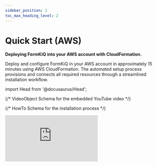 ```yaml
---
sidebar_position: 2
toc_max_heading_level: 2
---
```

# Quick Start (AWS)

**Deploying FormKiQ into your AWS account with CloudFormation.**

Deploy and configure FormKiQ in your AWS account in approximately 15 minutes using AWS CloudFormation. The automated setup process provisions and connects all required resources through a streamlined installation workflow.

import Head from '@docusaurus/Head';

<Head>

  {/* VideoObject Schema for the embedded YouTube video */}
  <script type="application/ld+json">
    {JSON.stringify({
      "@context": "https://schema.org",
      "@type": "VideoObject",
      "name": "Deploying FormKiQ Core's Document Management Platform into Your AWS Account",
      "description": "Learn how to deploy and configure FormKiQ in your AWS account in approximately 15 minutes using AWS CloudFormation.",
      "thumbnailUrl": "https://i.ytimg.com/vi/G5R6ldbHYKs/hqdefault.jpg",
      "uploadDate": "2023-01-01T08:00:00+08:00",
      "contentUrl": "https://www.youtube.com/watch?v=G5R6ldbHYKs",
      "embedUrl": "https://www.youtube.com/embed/G5R6ldbHYKs"
    })}
  </script>

  {/* HowTo Schema for the installation process */}
  <script type="application/ld+json">
    {JSON.stringify({
      "@context": "https://schema.org",
      "@type": "HowTo",
      "name": "How to Deploy FormKiQ in Your AWS Account",
      "description": "Step-by-step guide to deploy FormKiQ document management platform in your AWS account using CloudFormation.",
      "step": [
        {
          "@type": "HowToStep",
          "name": "Check Prerequisites",
          "text": "Ensure you have an AWS account with administrator access, AWS Lambda Concurrent Executions, and AWS Service Role for ECS enabled."
        },
        {
          "@type": "HowToStep",
          "name": "Select Installation Link",
          "text": "Choose the installation link for your AWS region to launch the CloudFormation template."
        },
        {
          "@type": "HowToStep",
          "name": "Configure Stack",
          "text": "Set stack name and configure installation parameters including admin email and app environment."
        },
        {
          "@type": "HowToStep",
          "name": "Create Stack",
          "text": "Review configuration and create the CloudFormation stack."
        },
        {
          "@type": "HowToStep",
          "name": "Configure Admin Password",
          "text": "Check admin email for verification link and set admin password."
        }
      ]
    })}
  </script>

</Head>

<div
  style={{
    position: "relative",
    paddingBottom: "56.25%", // 16:9 aspect ratio
    height: 0,
    overflow: "hidden"
  }}
>
  <iframe
    src="https://www.youtube.com/embed/G5R6ldbHYKs"
    title="Deploying FormKiQ Core's Document Management Platform into Your AWS Account"
    frameBorder="0"
    allow="accelerometer; autoplay; clipboard-write; encrypted-media; gyroscope; picture-in-picture"
    allowFullScreen
    style={{
      position: "absolute",
      top: 0,
      left: 0,
      width: "100%",
      height: "100%"
    }}
  />
</div>

## Prerequisites

For this quickstart you will need access to an AWS account with administrator access to ensure proper permissions for creating required AWS services.

If you do not have a AWS account, you can sign up for one at https://aws.amazon.com.

### AWS Lambda Concurrent Executions

Concurrent executions refer to the number of function invocations being handled simultaneously. [AWS Lambda](https://aws.amazon.com/pm/lambda) defaults to **10** concurrent executions per region. Request an increase to **1000** before installation.

#### Check Concurrent Executions

![Open CloudShell](./img/cloudshell.png)

Run **aws cli** command:

```bash
aws service-quotas get-service-quota --service-code lambda \
--quota-code L-B99A9384 --region <AWS_REGION>
```

Resulting **Value** shows the AWS Lambda Concurrent executions.

```json
{
    "Quota": {
        "ServiceCode": "lambda",
        "ServiceName": "AWS Lambda",
        "QuotaCode": "L-B99A9384",
        "QuotaName": "Concurrent executions",
        "Value": 1000.0,
        "Unit": "None",
        ...
    }
}
```

:::note
Request this increase for each region where you'll deploy FormKiQ.
:::

#### Request Concurrent Executions Increase

Request through the Service Quotas Dashboard:

| AWS Region | Location | Request Increase Link |
|------------|-----------|-------------------|
| us-east-1 | N. Virginia | [Request Increase](https://us-east-1.console.aws.amazon.com/servicequotas/home/services/lambda/quotas) |
| us-east-2 | Ohio | [Request Increase](https://us-east-2.console.aws.amazon.com/servicequotas/home/services/lambda/quotas) |
| us-west-2 | Oregon | [Request Increase](https://us-west-2.console.aws.amazon.com/servicequotas/home/services/lambda/quotas) |
| ca-central-1 | Canada (Central) | [Request Increase](https://ca-central-1.console.aws.amazon.com/servicequotas/home/services/lambda/quotas) |
| eu-central-1 | Frankfurt | [Request Increase](https://eu-central-1.console.aws.amazon.com/servicequotas/home/services/lambda/quotas) |
| eu-west-1 | Ireland | [Request Increase](https://eu-west-1.console.aws.amazon.com/servicequotas/home/services/lambda/quotas) |
| eu-west-2 | London | [Request Increase](https://eu-west-2.console.aws.amazon.com/servicequotas/home/services/lambda/quotas) |
| eu-west-3 | Paris | [Request Increase](https://eu-west-3.console.aws.amazon.com/servicequotas/home/services/lambda/quotas) |
| eu-north-1  | Stockholm | [Request Increase](https://eu-north-1.console.aws.amazon.com/servicequotas/home/services/lambda/quotas) |
| eu-south-1  | Milan | [Request Increase](https://eu-south-1.console.aws.amazon.com/servicequotas/home/services/lambda/quotas) |
| ap-south-1 | Mumbai | [Request Increase](https://ap-sout-1.console.aws.amazon.com/servicequotas/home/services/lambda/quotas) |
| ap-southeast-1 | Singapore | [Request Increase](https://ap-southeast-1.console.aws.amazon.com/servicequotas/home/services/lambda/quotas) |
| ap-southeast-2 | Sydney | [Request Increase](https://ap-southeast-2.console.aws.amazon.com/servicequotas/home/services/lambda/quotas) |
| ap-northeast-2 | Seoul | [Request Increase](https://ap-northeast-2.console.aws.amazon.com/servicequotas/home/services/lambda/quotas) |
| sa-east-1 | São Paulo | [Request Increase](https://sa-east-1.console.aws.amazon.com/servicequotas/home/services/lambda/quotas) |

For more information, see the [AWS Tutorial on Requesting a Quota Increase](https://aws.amazon.com/getting-started/hands-on/request-service-quota-increase/).

### AWS Service Role For ECS

Verify that AWSServiceRoleForECS is enabled on your AWS Account before installation.

![Open CloudShell](./img/cloudshell.png)

Run **aws cli** command:

```bash
aws iam create-service-linked-role --aws-service-name ecs.amazonaws.com
```

:::note
An error message "Service role name AWSServiceRoleForECS has been taken in this account" indicates this step is already complete.
:::

## Installation Links

**For installation support, feedback, or updates, [please join our FormKiQ Slack Community](https://join.slack.com/t/formkiqcommunity/shared_invite/zt-2ki1i21w1-9ZYagvhY7ex1pH5Cyg2O3g)**

:::note
Ensure you've completed the prerequisites and enabled AWSServiceRoleforECS.
:::

The FormKiQ installation uses [AWS CloudFormation](https://docs.aws.amazon.com/cloudformation) to automate resource creation and management.

Select your AWS region from the installation links below:

| AWS Region | Location | Install Link |
|------------|-----------|------------|
| us-east-1 | N. Virginia | [Install FormKiQ](https://console.aws.amazon.com/cloudformation/home?region=us-east-1#/stacks/new?stackName=formkiq-prod&templateURL=https://formkiq-core-distribution-us-east-1.s3.amazonaws.com/1.17.0/template.yaml) |
| us-east-2 | Ohio | [Install FormKiQ](https://console.aws.amazon.com/cloudformation/home?region=us-east-2#/stacks/new?stackName=formkiq-prod&templateURL=https://formkiq-core-distribution-us-east-2.s3.amazonaws.com/1.17.0/template.yaml) |
| us-west-2 | Oregon | [Install FormKiQ](https://console.aws.amazon.com/cloudformation/home?region=us-west-2#/stacks/new?stackName=formkiq-prod&templateURL=https://formkiq-core-distribution-us-west-2.s3.amazonaws.com/1.17.0/template.yaml) |
| ca-central-1 | Canada (Central) | [Install FormKiQ](https://console.aws.amazon.com/cloudformation/home?region=ca-central-1#/stacks/new?stackName=formkiq-prod&templateURL=https://formkiq-core-distribution-ca-central-1.s3.amazonaws.com/1.17.0/template.yaml) |
| eu-central-1 | Frankfurt | [Install FormKiQ](https://console.aws.amazon.com/cloudformation/home?region=eu-central-1#/stacks/new?stackName=formkiq-prod&templateURL=https://formkiq-core-distribution-eu-central-1.s3.amazonaws.com/1.17.0/template.yaml) |
| eu-west-1 | Ireland | [Install FormKiQ](https://console.aws.amazon.com/cloudformation/home?region=eu-west-1#/stacks/new?stackName=formkiq-prod&templateURL=https://formkiq-core-distribution-eu-west-1.s3.amazonaws.com/1.17.0/template.yaml) |
| eu-west-2 | London | [Install FormKiQ](https://console.aws.amazon.com/cloudformation/home?region=eu-west-2#/stacks/new?stackName=formkiq-prod&templateURL=https://formkiq-core-distribution-eu-west-2.s3.amazonaws.com/1.17.0/template.yaml) |
| eu-west-3 | Paris | [Install FormKiQ](https://console.aws.amazon.com/cloudformation/home?region=eu-west-3#/stacks/new?stackName=formkiq-prod&templateURL=https://formkiq-core-distribution-eu-west-3.s3.amazonaws.com/1.17.0/template.yaml) |
| eu-north-1 | Stockholm | [Install FormKiQ](https://console.aws.amazon.com/cloudformation/home?region=eu-north-1#/stacks/new?stackName=formkiq-prod&templateURL=https://formkiq-core-distribution-eu-north-1.s3.amazonaws.com/1.17.0/template.yaml) |
| eu-south-1 | Milan | [Install FormKiQ](https://console.aws.amazon.com/cloudformation/home?region=eu-south-1#/stacks/new?stackName=formkiq-prod&templateURL=https://formkiq-core-distribution-eu-south-1.s3.amazonaws.com/1.17.0/template.yaml) |
| ap-south-1 | Mumbai | [Install FormKiQ](https://console.aws.amazon.com/cloudformation/home?region=ap-south-1#/stacks/new?stackName=formkiq-prod&templateURL=https://formkiq-core-distribution-ap-south-1.s3.amazonaws.com/1.17.0/template.yaml) |
| ap-southeast-1 | Singapore | [Install FormKiQ](https://console.aws.amazon.com/cloudformation/home?region=ap-southeast-1#/stacks/new?stackName=formkiq-prod&templateURL=https://formkiq-core-distribution-ap-southeast-1.s3.amazonaws.com/1.17.0/template.yaml) |
| ap-southeast-2 | Sydney | [Install FormKiQ](https://console.aws.amazon.com/cloudformation/home?region=ap-southeast-2#/stacks/new?stackName=formkiq-prod&templateURL=https://formkiq-core-distribution-ap-southeast-2.s3.amazonaws.com/1.17.0/template.yaml) |
| ap-northeast-2 | Seoul | [Install FormKiQ](https://console.aws.amazon.com/cloudformation/home?region=ap-northeast-2#/stacks/new?stackName=formkiq-prod&templateURL=https://formkiq-core-distribution-ap-northeast-2.s3.amazonaws.com/1.17.0/template.yaml) |
| sa-east-1 | São Paulo | [Install FormKiQ](https://console.aws.amazon.com/cloudformation/home?region=sa-east-1#/stacks/new?stackName=formkiq-prod&templateURL=https://formkiq-core-distribution-sa-east-1.s3.amazonaws.com/1.17.0/template.yaml) |

:::note
- For unlisted regions, use [SAM CLI installation](#install-with-sam-cli)
- FormKiQ Core supports AWS GovCloud (US) West but not East
- AWS China installations are not currently supported
- **FormKiQ Essentials, Advanced, and Enterprise users:** use your custom CloudFormation template links provided by the FormKiQ team
:::

## Install FormKiQ

After selecting your region, you'll see the AWS CloudFormation Console with the FormKiQ installation URL pre-populated.

![CloudFormation Create Stack](./img/cf-create-stack.png)

Click **Next** to continue.

### Set Stack Name

Name your stack using the format **formkiq-core-&lt;app_environment&gt;** (e.g., formkiq-prod).

![CloudFormation Stack Name](./img/cf-create-stack-name.png)

:::note
For production, we recommend using [AWS Organizations](https://aws.amazon.com/organizations) and separate accounts for different environments.
:::

### Installation Parameters

Configure your installation:

![CloudFormation Stack Parameters](./img/cf-create-stack-parameters.png)

#### Required Parameters
- **AdminEmail**: Administrator email address
- **AppEnvironment**: Environment identifier (prod, staging, dev, etc.)

#### Optional Parameters
- **CapacityProvider**: AWS Fargate capacity provider (for Typesense)
- **EnablePublicUrls**: Enable public endpoints (default: false)
- **PasswordMinimumLength**: Minimum password length
- **Password Requirements**: Several properties to configure requirements for length, lowercase, numbers, symbols, and uppercase
- **TypesenseApiKey**: API key for Typesense
- **TypesenseMemory**: Typesense memory allocation
- **VpcStackName**: VPC stack name (used for Typesense or OpenSearch)

### Configure Stack Options

Select **ALL** checkboxes at the bottom.

![Setup Stack Options](./img/cf-create-stack-options.png)

Click **Next** to proceed.

### Review and Create

Review your configuration and click **Submit**.

![Setup Stack Options](./img/cf-create-stack-review-and-create.png)

:::info
- Installation takes 15-30 minutes
- You'll receive an admin email when complete
:::

### Configure Admin Password

1. Check your admin email for the verification link
2. Click "Verify Email" to set your password

![Welcome to FormKiQ](./img/welcome-to-formkiq.png)

3. Set your admin password

![Set Admin Password](./img/fk-console-setpassword.png)

4. Access the FormKiQ Console

![FormKiQ Console Home](./img/fk-console-home.png)

:::note
AWS GovCloud (US) requires [manual admin user creation](/docs/platform/document_console#creating-the-initial-console-user).
:::

## Install VPC

For Typesense or OpenSearch, install the VPC stack:

Select your region's VPC template:

| AWS Region | Location | Install Link |
|------------|-----------|------------|
| us-east-1 | N. Virginia | [Install VPC](https://console.aws.amazon.com/cloudformation/home?region=us-east-1#/stacks/new?stackName=formkiq-vpc&templateURL=https://formkiq-core-distribution-us-east-1.s3.amazonaws.com/1.17.0/vpc.yaml) |
| us-east-2 | Ohio | [Install VPC](https://console.aws.amazon.com/cloudformation/home?region=us-east-2#/stacks/new?stackName=formkiq-vpc&templateURL=https://formkiq-core-distribution-us-east-2.s3.amazonaws.com/1.17.0/vpc.yaml) |
| us-west-2 | Oregon | [Install VPC](https://console.aws.amazon.com/cloudformation/home?region=us-west-2#/stacks/new?stackName=formkiq-vpc&templateURL=https://formkiq-core-distribution-us-west-2.s3.amazonaws.com/1.17.0/vpc.yaml) |
| ca-central-1 | Canada (Central) | [Install VPC](https://console.aws.amazon.com/cloudformation/home?region=ca-central-1#/stacks/new?stackName=formkiq-vpc&templateURL=https://formkiq-core-distribution-ca-central-1.s3.amazonaws.com/1.17.0/vpc.yaml) |
| eu-central-1 | Frankfurt | [Install VPC](https://console.aws.amazon.com/cloudformation/home?region=eu-central-1#/stacks/new?stackName=formkiq-vpc&templateURL=https://formkiq-core-distribution-eu-central-1.s3.amazonaws.com/1.17.0/vpc.yaml) |
| eu-west-1 | Ireland | [Install VPC](https://console.aws.amazon.com/cloudformation/home?region=eu-west-1#/stacks/new?stackName=formkiq-vpc&templateURL=https://formkiq-core-distribution-eu-west-1.s3.amazonaws.com/1.17.0/vpc.yaml) |
| eu-west-2 | London | [Install VPC](https://console.aws.amazon.com/cloudformation/home?region=eu-west-2#/stacks/new?stackName=formkiq-vpc&templateURL=https://formkiq-core-distribution-eu-west-2.s3.amazonaws.com/1.17.0/vpc.yaml) |
| eu-west-3 | Paris | [Install VPC](https://console.aws.amazon.com/cloudformation/home?region=eu-west-3#/stacks/new?stackName=formkiq-vpc&templateURL=https://formkiq-core-distribution-eu-west-3.s3.amazonaws.com/1.17.0/vpc.yaml) |
| eu-north-1 | Stockholm | [Install VPC](https://console.aws.amazon.com/cloudformation/home?region=eu-north-1#/stacks/new?stackName=formkiq-vpc&templateURL=https://formkiq-core-distribution-eu-north-1.s3.amazonaws.com/1.17.0/vpc.yaml) |
| eu-south-1 | Milan | [Install VPC](https://console.aws.amazon.com/cloudformation/home?region=eu-south-1#/stacks/new?stackName=formkiq-vpc&templateURL=https://formkiq-core-distribution-eu-south-1.s3.amazonaws.com/1.17.0/vpc.yaml) |
| ap-south-1 | Mumbai | [Install VPC](https://console.aws.amazon.com/cloudformation/home?region=ap-south-1#/stacks/new?stackName=formkiq-vpc&templateURL=https://formkiq-core-distribution-ap-south-1.s3.amazonaws.com/1.17.0/vpc.yaml) |
| ap-southeast-1 | Singapore | [Install VPC](https://console.aws.amazon.com/cloudformation/home?region=ap-southeast-1#/stacks/new?stackName=formkiq-vpc&templateURL=https://formkiq-core-distribution-ap-southeast-1.s3.amazonaws.com/1.17.0/vpc.yaml) |
| ap-southeast-2 | Sydney | [Install VPC](https://console.aws.amazon.com/cloudformation/home?region=ap-southeast-2#/stacks/new?stackName=formkiq-vpc&templateURL=https://formkiq-core-distribution-ap-southeast-2.s3.amazonaws.com/1.17.0/vpc.yaml) |
| ap-northeast-2 | Seoul | [Install VPC](https://console.aws.amazon.com/cloudformation/home?region=ap-northeast-2#/stacks/new?stackName=formkiq-vpc&templateURL=https://formkiq-core-distribution-ap-northeast-2.s3.amazonaws.com/1.17.0/vpc.yaml) |
| sa-east-1 | São Paulo | [Install VPC](https://console.aws.amazon.com/cloudformation/home?region=sa-east-1#/stacks/new?stackName=formkiq-vpc&templateURL=https://formkiq-core-distribution-sa-east-1.s3.amazonaws.com/1.17.0/vpc.yaml) |

### Create CloudFormation Stack

After selecting your VPC installation link and logging in, you'll see the CloudFormation Create Stack console with the pre-populated FormKiQ VPC installation URL.

![CloudFormation Create Stack](./img/cf-createstack-vpc.png)

Click the **Next** button to move to the next page.

### Set Stack Name

The stack name uniquely identifies your FormKiQ VPC deployment within AWS CloudFormation. 

We recommended to use the naming convention **formkiq-vpc**.

![CloudFormation VPC Stack Name](./img/cf-create-parameters-vpc-stack-name.png)

### Installation Parameters

The following is description of the VPC installation parameters:

![CloudFormation Stack Parameters](./img/cf-create-vpc-stack-parameters.png)

#### **EnableEnterpriseFeatures**:

If you are using OpenSearch, you need to enable enterprise features, which automatically setups VPC endpoints.

:::note
This is not required for FormKiQ Core.
:::

#### **CIDR Ranges**:

The VPC sets up 3 public, and 3 private subnets.

When creating the VPC, you need to specify an IPv4 network range for the VPC, in CIDR notation. For example, 10.1.0.0/16.

:::note
We recommend choosing a CIDR block that you know is not being used by any existing AWS resources in your AWS Organization. Ideally, each AWS account (one for each environment) is using its own CIDR range, e.g., 10.10.0.0/16 for dev, 10.20.0.0/16 for test/qa, etc.
:::

#### **VpcLabel**:

The label added to the created VPC. This will be visible in the AWS Management Console when viewing your VPCs, and will help identify this VPC in future.

### Configure stack options

Scroll down to the bottom of the page, select **ALL** the checkboxes.

![Setup Stack Options](./img/cf-create-stack-options.png)

Click the **Next** button to move to the next page.

### Review and create

Scroll down to the bottom.

![Setup Stack Options](./img/cf-create-stack-review-and-create.png)

Click the **Submit** button to start the VPC installation.

:::info
Once the installation has completed, you will need to attach this Stack to your FormKiQ installation, by updating the **VpcStackName** parameter.
:::

## Update FormKiQ

**This step is essential in order to enable access to Typesense or OpenSearch**

After creating the VPC stack, the main FormKiQ CloudFormation stack needs to be updated. Select the FormKiQ CloudFormation stack and then click the **Update** button.

When updating the stack you will want to choose **Use existing template**.

![CloudFormation Update Stack](./img/cf-updatestack.png)

For the **VpcStackName** parameter, set the value to the same value you used for the VPC stack you created above; in our example, it was **formkiq-vpc**.


![Set VPC Stack Name](./img/cf-create-parameter-vpc-stackname.png)

Click the **Next** button to move to the next pages. On the last page click the **Submit** button to update the FormKiQ stack. After the Stack completes updating, the FormKiQ installation will have the VPC features enabled.

## Install with SAM CLI

FormKiQ Core was built using the [AWS Serverless Application Model (SAM)](https://aws.amazon.com/serverless/sam/) framework.

The Serverless Application Model Command Line Interface (SAM CLI) is an extension of the AWS CLI that adds functionality for deploying serverless applications.

### Prerequisite

To use SAM CLI, you will need to install the following tools:

* AWS CLI - Install the AWS CLI (https://aws.amazon.com/cli/)
* SAM CLI - Install the SAM CLI (https://docs.aws.amazon.com/serverless-application-model/latest/developerguide/serverless-sam-cli-install.html)

### Get Latest Release

The latest version of FormKiQ Core can be found on the https://github.com/formkiq/formkiq-core/releases page on Github.

Download the file with the naming convention of: `formkiq-core-X.X.X.zip`

Once downloaded, unzip the file in its own directory.

```
INSTALL.md
LICENSE
template.yaml
...
```

### Sam deploy

To deploy FormKiQ Core, run the following command in the same folder as the **template.yaml** file.

```bash
sam deploy --guided --capabilities CAPABILITY_IAM CAPABILITY_AUTO_EXPAND CAPABILITY_NAMED_IAM
```

The command will package and deploy your application to AWS, with a series of prompts:

| Argument | Description | Default Value |
| -------- | ------- | ------- |
| **Stack Name** | The name of the stack to deploy to CloudFormation. This should be unique to your account and region | formkiq-core-&lt;AppEnvironment&gt; |
| **AdminEmail** | Set the admin email address. During the FormKiQ installation, this email address will be automatically set up with administrator access. |
| **AppEnvironment** | AppEnvironment is a unique identifier for FormKiQ installations. The identifier should provider context to what kind of information is contained in the installation, IE: prod, staging, dev. | prod |
| **EnablePublicUrls** | Whether to enable "/public" endpoints. | false
| **PasswordMinimumLength** | Minimum Password Length | 8
| **PasswordRequireLowercase** | Whether Password requires a lowercase letter | false
| **PasswordRequireNumbers** | Whether Password requires a number | false
| **PasswordRequireSymbols** | Whether Password requires a symbol | false
| **PasswordRequireUppercase** | Whether Password requires a uppercase letter | false
| **VpcStackName** | Optional: The name of the FormKiQ VPC CloudFormation stack | null
| **TypesenseApiKey** | Optional: API Key to access the Typesense server | null
| **CapacityProvider** | Optional: CapacityProvider used by AWS Fargate service | FARGATE_SPOT


* **Confirm changes before deploy**: If set to yes, any change sets will be shown to you before execution for manual review. If set to no, the AWS SAM CLI will automatically deploy application changes.
* **Allow SAM CLI IAM role creation**: FormKiQ Core's AWS SAM templates create AWS IAM roles required for the AWS Lambda function(s) included to access AWS services. The permissions are passed in by the `sam deploy` command above. Set Value to 'Y'
* **Save arguments to samconfig.toml**: If set to yes, your choices will be saved to a configuration file inside the project, so that in the future you can just re-run `sam deploy` without parameters to deploy changes to your application.

Once you have set all of these options, SAM CLI will create a changeset and will display a list of all actions that will be performed as part of the changeset. If you have set "confirm changes before deploy" to "y", you will then be asked whether or nor to deploy this changeset. Choose "y" to complete the installation.

Once the FormKiQ Core stack has been deployed, you will be able to find your API Gateway Endpoint URL in the output values displayed after deployment.

### FormKiQ Console for AWS GovCloud (US)

Due to restrictions related to AWS GovCloud (US) and the lack of CloudFront availability, the FormKiQ Document Console is not installed as part of the deployment. Instead, you can deploy a docker image into GovCloud for internal or external access. [More information can be found here](/docs/platform/document_console#docker-image).

## API Walkthrough and Reference

To try out the API, try our [API Walkthrough](/docs/getting-started/api-walkthrough/). You can also check out the [FormKiQ API Reference](/docs/category/api-reference) for more endpoints you can try out.